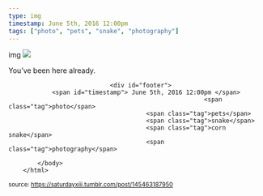 ```yaml
---
type: img
timestamp: June 5th, 2016 12:00pm
tags: ["photo", "pets", "snake", "photography"]
---
```

img
<img src="https://saturdayxiii.github.io/media/145463187950.jpg"/>
                                                                                          
You’ve been here already.
 
                                    
                
                
                
                
                                <div id="footer">
                <span id="timestamp"> June 5th, 2016 12:00pm </span>
                                                          <span class="tag">photo</span>
                                          <span class="tag">pets</span>
                                          <span class="tag">snake</span>
                                          <span class="tag">corn snake</span>
                                          <span class="tag">photography</span>
                                                    
            </body>
        </html>

        
<small>source: https://saturdayxiii.tumblr.com/post/145463187950</small>